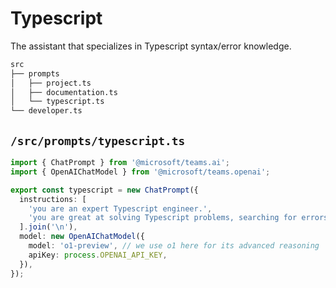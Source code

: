 # Typescript

The assistant that specializes in Typescript syntax/error knowledge.

<!-- langtabs-start -->
```bash
src
├── prompts
│   ├── project.ts
│   ├── documentation.ts
│   └── typescript.ts
└── developer.ts
```
<!-- langtabs-end -->

## `/src/prompts/typescript.ts`

<!-- langtabs-start -->
```typescript
import { ChatPrompt } from '@microsoft/teams.ai';
import { OpenAIChatModel } from '@microsoft/teams.openai';

export const typescript = new ChatPrompt({
  instructions: [
    'you are an expert Typescript engineer.',
    'you are great at solving Typescript problems, searching for errors, and providing solutions.',
  ].join('\n'),
  model: new OpenAIChatModel({
    model: 'o1-preview', // we use o1 here for its advanced reasoning
    apiKey: process.OPENAI_API_KEY,
  }),
});
```
<!-- langtabs-end -->
